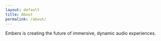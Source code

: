 ```yaml
---
layout: default
title: About
permalink: /about/
---
```


Embers is creating the future of immersive, dynamic audio experiences.
